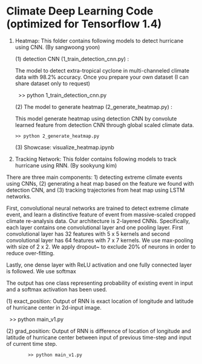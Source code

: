 
# Climate Deep Learning Code (optimized for Tensorflow 1.4)


1. Heatmap: This folder contains following models to detect hurricane using CNN. (By sangwoong yoon)

   (1) detection CNN (1_train_detection_cnn.py) : 
   
      The model to detect extra-tropical cyclone in multi-channeled climate data with 98.2% accuracy.
      Once you prepare your own dataset  (I can share dataset only to request)
   
       >> python 1_train_detection_cnn.py
         
   (2) The model to generate heatmap (2_generate_heatmap.py) :

      This model generate heatmap using detection CNN by convolute learned feature from detection CNN through global scaled         climate data.

       >> python 2_generate_heatmap.py
    
   (3) Showcase: visualize_heatmap.ipynb
   
2. Tracking Network: This folder contains following models to track hurricane using RNN. (By sookyung kim)

There are three main components: 1) detecting extreme climate events using CNNs, (2) generating a heat map based on the feature we found with detection CNN, and (3) tracking trajectories from heat map using LSTM networks. 

First, convolutional neural networks are trained to detect extreme climate event, and learn a distinctive feature of event from massive-scaled cropped climate re-analysis data. Our architecture is 2-layered CNNs. Specifically, each layer contains one convolutional layer and one pooling layer. First convolutional layer has 32 features with 5 x 5 kernels and second convolutional layer has 64 features with 7 x 7 kernels. We use max-pooling with size of 2 x 2. We apply dropout~ to exclude 20% of neurons in order to reduce over-fitting.

Lastly, one dense layer with ReLU activation and one fully connected layer is followed. We use softmax 

The output has one class representing probability of existing event in input and a softmax activation has been used.
   
   (1) exact_position:
         Output of RNN is exact location of longitude and latitude of hurricane center in 2d-input image.
            
           >> python main_v1.py
         
   (2) grad_position:
         Output of RNN is difference of location of longitude and latitude of hurricane center between input of previous time-step and input of current time step. 
         
            >> python main_v1.py
    
    
    

